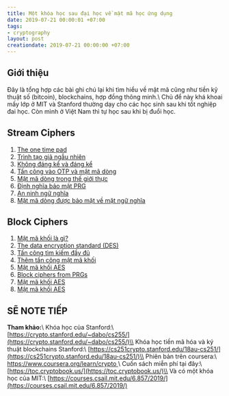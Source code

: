 ```yaml
---
title: Một khóa học sau đại học về mật mã học ứng dụng
date: 2019-07-21 00:00:01 +07:00
tags:
- cryptography
layout: post
creationdate: 2019-07-21 00:00:00 +07:00
---
```


## Giới thiệu

Đây là tổng hợp các bài ghi chú lại khi tìm hiểu về mật mã cũng như tiền kỹ thuật số (bitcoin), blockchains, hợp đồng thông minh.\\
Chủ để này khá khoai mấy lớp ở MIT và Stanford thường dạy cho các học sinh sau khi tốt nghiệp đai học. Còn mình ở Việt Nam thì tự học sau khi bị đuổi học.

## Stream Ciphers

1. [The one time pad](/crypto/001.html)
2. [Trình tạo giả ngẫu nhiên](/crypto/002.html)
3. [Không đáng kể và đáng kể](/crypto/003.html)
4. [Tấn công vào OTP và mật mã dòng](/crypto/004.html)
5. [Mật mã dòng trong thế giới thực](/crypto/005.html)
6. [Định nghĩa bảo mật PRG](/crypto/006.html)
7. [An ninh ngữ nghĩa](/crypto/007.html)
8. [Mật mã dòng được bảo mật về mặt ngữ nghĩa](/crypto/008.html)

## Block Ciphers

1. [Mật mã khối là gì?](/crypto/009.html)
2. [The data encryption standard (DES)](/crypto/010.html)
3. [Tấn công tìm kiếm đầy đủ](/crypto/011.html)
4. [Thêm tấn công mật mã khối](/crypto/012.html)
5. [Mật mã khối AES](/crypto/013.html)
6. [Block ciphers from PRGs](/crypto/014.html)
7. [Mật mã khối AES](/crypto/015.html)
8. [Mật mã khối AES](/crypto/016.html)



## SẼ NOTE TIẾP

**Tham khảo:**\\
Khóa học của Stanford:\\
[https://crypto.stanford.edu/~dabo/cs255/](https://crypto.stanford.edu/~dabo/cs255/)\\
Khóa học tiền mã hóa và ký thuật blockchains Stanford:\\
[https://cs251crypto.stanford.edu/18au-cs251/](https://cs251crypto.stanford.edu/18au-cs251/)\\
Phiên bản trên coursera:\\
[https://www.coursera.org/learn/crypto ](https://www.coursera.org/learn/crypto)\\
Cuốn sách miễn phí tại đây:\\
[https://toc.cryptobook.us/](https://toc.cryptobook.us/)\\
Và có một khóa học của MIT:\\
[https://courses.csail.mit.edu/6.857/2019/](https://courses.csail.mit.edu/6.857/2019/)


